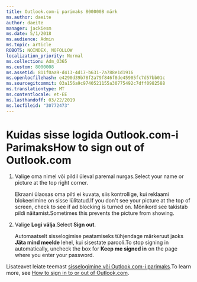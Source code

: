 ```yaml
---
title: Outlook.com-i parimaks 8000008 märk
ms.author: daeite
author: daeite
manager: jackiesm
ms.date: 5/1/2018
ms.audience: Admin
ms.topic: article
ROBOTS: NOINDEX, NOFOLLOW
localization_priority: Normal
ms.collection: Adm_O365
ms.custom: 8000008
ms.assetid: 811f0aa9-d413-4d17-b631-7a788e1d1916
ms.openlocfilehash: e4290d39b78f2a79f846f8de45905fc7d57bb01c
ms.sourcegitcommit: 03a156a9c9740521155a30775492c7dff0982588
ms.translationtype: MT
ms.contentlocale: et-EE
ms.lasthandoff: 03/22/2019
ms.locfileid: "30772473"
---
```

# <a name="how-to-sign-out-of-outlookcom"></a><span data-ttu-id="03c1b-102">Kuidas sisse logida Outlook.com-i Parimaks</span><span class="sxs-lookup"><span data-stu-id="03c1b-102">How to sign out of Outlook.com</span></span>

1. <span data-ttu-id="03c1b-103">Valige oma nimel või pildil üleval paremal nurgas.</span><span class="sxs-lookup"><span data-stu-id="03c1b-103">Select your name or picture at the top right corner.</span></span>
    
    <span data-ttu-id="03c1b-104">Ekraani ülaosas oma pilti ei kuvata, siis kontrollige, kui reklaami blokeerimine on sisse lülitatud.</span><span class="sxs-lookup"><span data-stu-id="03c1b-104">If you don't see your picture at the top of screen, check to see if ad blocking is turned on.</span></span> <span data-ttu-id="03c1b-105">Mõnikord see takistab pildi näitamist.</span><span class="sxs-lookup"><span data-stu-id="03c1b-105">Sometimes this prevents the picture from showing.</span></span>
    
2. <span data-ttu-id="03c1b-106">Valige **Logi välja**.</span><span class="sxs-lookup"><span data-stu-id="03c1b-106">Select **Sign out**.</span></span> 
    
    <span data-ttu-id="03c1b-107">Automaatselt sisselogimise peatamiseks tühjendage märkeruut jaoks **Jäta mind meelde** lehel, kui sisestate parooli.</span><span class="sxs-lookup"><span data-stu-id="03c1b-107">To stop signing in automatically, uncheck the box for **Keep me signed in** on the page where you enter your password.</span></span> 
    
<span data-ttu-id="03c1b-108">Lisateavet leiate teemast [sisselogimine või Outlook.com-i parimaks](https://go.microsoft.com/fwlink/p/?linkid=873113).</span><span class="sxs-lookup"><span data-stu-id="03c1b-108">To learn more, see [How to sign in to or out of Outlook.com](https://go.microsoft.com/fwlink/p/?linkid=873113).</span></span>
  

